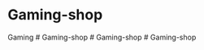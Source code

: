 # Gaming-shop
Gaming
#   G a m i n g - s h o p  
 #   G a m i n g - s h o p  
 #   G a m i n g - s h o p  
 